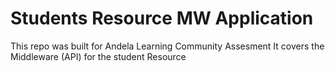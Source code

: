 # Students Resource MW Application

This repo was built for Andela Learning Community Assesment 
It covers the Middleware (API) for the student Resource

